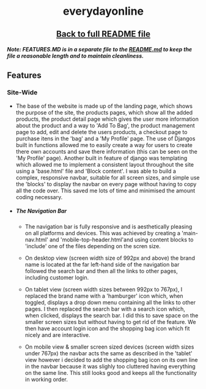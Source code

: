 <h1 align="center">everydayonline</h1>

<h2 align="center"><a href="https://github.com/joenapper/everydayonline/blob/master/README.md">Back to full README file</a></h2>

##### Note: FEATURES.MD is in a separate file to the [README.md](https://github.com/joenapper/everydayonline/blob/master/README.md) to keep the file a reasonable length and to maintain cleanliness.

## Features

### Site-Wide 
- The base of the website is made up of the landing page, which shows the purpose of the site, the products pages, which show all 
the added products, the product detail page which gives the user more information about the product and a way to 'Add To Bag',
the product management page to add, edit and delete the users products, a checkout page to purchase itens in the 'bag' and a 
'My Profile' page. The use of Djangos built in functions allowed me to easily create a way for users to create there own accounts
and save there information (this can be seen on the 'My Profile' page). Another built in feature of django was templating which allowed 
me to implement a consistent layout throughout the site using a 'base.html' file and 'Block content'. I was able to build a 
complex, responsive navbar, suitable for all screen sizes, and simple use the 'blocks' to display the navbar on every page without
having to copy all the code over. This saved me lots of time and minimised the amount coding necessary.  

- ##### The Navigation Bar
    - The navigation bar is fully responsive and is aesthetically pleasing on all platforms and devices. This was achieved by creating
    a 'main-nav.html' and 'mobile-top-header.html'and using content blocks to 'include' one of the files depending on the scren size.

    - On desktop view (screen width size of 992px and above) the brand name is located at the far left-hand side of the navigation bar 
    followed the search bar and then all the links to other pages, including customer login.

    - On tablet view (screen width sizes between 992px to 767px), I replaced the brand name with a 'hamburger' icon which, when toggled,
    displays a drop down menu containing all the links to other pages. I then replaced the search bar with a search icon which, when clicked,
    displays the search bar. I did this to save space on the smaller screen sizes but without having to get rid of the feature. We then have
    account login icon and the shopping bag icon which fit nicely and are interactive.

    - On mobile view & smaller screen sized devices (screen width sizes under 767px) the navbar acts the same as described in the 'tablet' view
    however i decided to add the shopping bag icon on its own line in the navbar because it was slighly too cluttered having everything on the
    same line. This still looks good and keeps all the functionality in working order.

